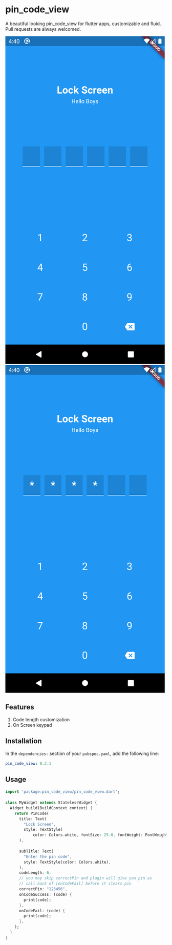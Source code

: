 # pin_code_view

A beautiful looking pin_code_view for flutter apps, customizable and fluid.
Pull requests are always welcomed.

![Image 1](./images/1.png)
![Image 2](/images/2.png)

## Features

1. Code length customization
2. On Screen keypad

## Installation

In the `dependencies:` section of your `pubspec.yaml`, add the following line:

```yaml
pin_code_view: 0.2.1
```

## Usage

```dart
import 'package:pin_code_view/pin_code_view.dart';

class MyWidget extends StatelessWidget {
  Widget build(BuildContext context) {
    return PinCode(
      title: Text(
        "Lock Screen",
        style: TextStyle(
            color: Colors.white, fontSize: 25.0, fontWeight: FontWeight.bold),
      ),

      subTitle: Text(
        "Enter the pin code",
        style: TextStyle(color: Colors.white),
      ),
      codeLength: 6,
      // you may skip correctPin and plugin will give you pin as
      // call back of [onCodeFail] before it clears pin
      correctPin: "123456",
      onCodeSuccess: (code) {
        print(code);
      },
      onCodeFail: (code) {
        print(code);
      },
    );
  }
}
```

